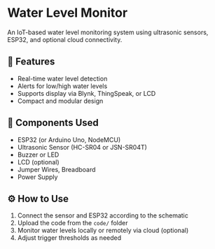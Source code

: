 # Water Level Monitor

An IoT-based water level monitoring system using ultrasonic sensors, ESP32, and optional cloud connectivity.

## 🔧 Features
- Real-time water level detection
- Alerts for low/high water levels
- Supports display via Blynk, ThingSpeak, or LCD
- Compact and modular design

## 🧰 Components Used
- ESP32 (or Arduino Uno, NodeMCU)
- Ultrasonic Sensor (HC-SR04 or JSN-SR04T)
- Buzzer or LED
- LCD (optional)
- Jumper Wires, Breadboard
- Power Supply

## ⚙️ How to Use
1. Connect the sensor and ESP32 according to the schematic
2. Upload the code from the `code/` folder
3. Monitor water levels locally or remotely via cloud (optional)
4. Adjust trigger thresholds as needed
